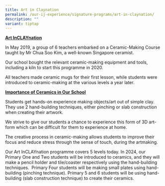```yaml
---
title: Art in Claynation
permalink: /our-ij-experience/signature-programs/art-in-claynation/
description: ""
variant: tiptap
---
```

<p><strong><u>Art InCLAYnation</u></strong>
</p>
<p>In May 2019, a group of 6 teachers embarked on a Ceramic-Making Course
taught by Mr Chua Soo Kim, a well-known Singapore ceramist.</p>
<p>Our school bought the relevant ceramic-making equipment and tools, including
a kiln to start this programme in 2020.</p>
<p>All teachers made ceramic mugs for their first lesson, while students
were introduced to ceramic-making at the various levels a year later.</p>
<p></p>
<p><strong><u>Importance of Ceramics in Our School</u></strong>
</p>
<p>Students get hands-on experience making objects/art out of simple clay.
They use 2 hand-building techniques, either pinching or slab construction
when creating their artwork.</p>
<p>We strive to give our students a chance to experience this form of 3D
art-form which can be difficult for them to experience at home.</p>
<p>The creative process in ceramic-making allows students to improve their
focus and reduce stress through the sense of touch, during the artmaking.</p>
<p>Our Art InCLAYnation programme covers 5 levels today. In 2024, our Primary
One and Two students will be introduced to ceramics, and they will make
a pencil holder and tile/coaster respectively using the hand-building techniques.&nbsp;
Primary Four students will be making small plates using hand-building (pinching
technique). Primary 5 and 6 students will be using hand-building (slab
construction technique) to create their ceramics.</p>
<p></p>